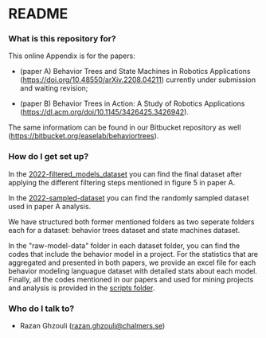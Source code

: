 # README #


### What is this repository for? ###

This online Appendix is for the papers:

- (paper A) Behavior Trees and State Machines in Robotics Applications (https://doi.org/10.48550/arXiv.2208.04211) currently under submission and waiting revision;

- (paper B) Behavior Trees in Action: A Study of Robotics Applications (https://dl.acm.org/doi/10.1145/3426425.3426942).

The same informatiom can be found in our Bitbucket repository as well (https://bitbucket.org/easelab/behaviortrees).

### How do I get set up? ###
In the [2022-filtered_models_dataset](2022-filtered_models_dataset) you can find the final dataset after applying the different filtering steps mentioned in figure 5 in paper A. 

In the [2022-sampled-dataset](2022-sampled-dataset) you can find the randomly sampled dataset used in paper A analysis.

We have structured both former mentioned folders as two seperate folders each for a dataset: behavior trees dataset and state machines dataset. 

In the "raw-model-data" folder in each dataset folder, you can find the codes that include the behavior model in a project. For the statistics that are aggregated and presented in both papers, we provide an excel file for each behavior modeling languague dataset with detailed stats about each model. Finally, all the codes mentioned in our papers and used for mining projects and analysis is provided in the [scripts folder](scripts).

### Who do I talk to? ###

* Razan Ghzouli (razan.ghzouli@chalmers.se)



